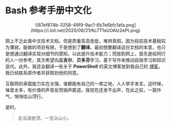 # Bash 参考手册中文化

<center>![67ef874b-3258-49f9-9ac1-6b7e6bfc1afa.png](https://i.loli.net/2020/06/21/Kc7T1sUOAIz2ePt.png)</center>

网上不乏此类中文技术文档，但是质量高高低低，难辨真假。因为目前技术基础较为薄弱，能做的项目有限，于是想到了**翻译**。最初想要翻译这份文档的本意，也只是想通过翻译实现对细节的感知，以此提升技术能力；而放到网上，首先是给同行的人一份参考，其次希望向**丘吉尔**、**贝多芬**学习，基于写作来推动自我学习和知识迭代。此外，我还会翻译一些关于 **PowerShell** 的英文博客放到我自己的 [博客](https://coodev.bitcron.com)，我已经联系原作者并获取到他的同意。

互联网的承载能力实在太强，谁都能有自己的一席之地，人人举手发言。这时候，噪音太多，有价值的声音反而销声匿迹。我现在还发不出声，在此之前，一鼓作气，悄悄往山顶行。

是时。

> 会当凌绝顶，一览众山小。